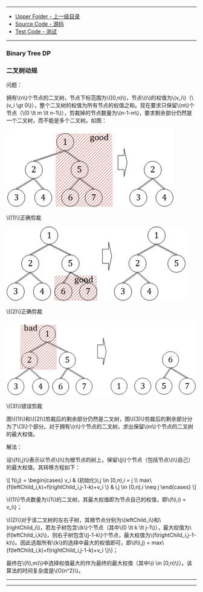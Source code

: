 --------
* [Upper Folder - 上一级目录](../../)
* [Source Code - 源码](https://github.com/zhaochenyou/Way-to-Algorithm/blob/master/src/DynamicProgramming/TreeDP/BinaryTreeDP.hpp)
* [Test Code - 测试](https://github.com/zhaochenyou/Way-to-Algorithm/blob/master/src/DynamicProgramming/TreeDP/BinaryTreeDP.cpp)

--------

### Binary Tree DP
### 二叉树动规
<div>
问题：
<p id="i">拥有\(n\)个节点的二叉树，节点下标范围为\([0,n)\)，节点\(i\)的权值为\(v_i\)（\(v_i \gt 0\)），整个二叉树的权值为所有节点的权值之和。现在要求只保留\(m\)个节点（\(0 \lt m \lt n-1\)），剪裁掉的节点数量为\(n-1-m\)，要求剩余部分仍然是一个二叉树，而不能是多个二叉树。如图： </p>
<p id="c"><img src="../res/BinaryTreeDP1.png" /></p>
<p id="c">\((1)\)正确剪裁 </p>
<p id="c"><img src="../res/BinaryTreeDP2.png" /></p>
<p id="c">\((2)\)正确剪裁 </p>
<p id="c"><img src="../res/BinaryTreeDP3.png" /></p>
<p id="c">\((3)\)错误剪裁 </p>
<p id="i">图\((1)\)和\((2)\)剪裁后的剩余部分仍然是二叉树，图\((3)\)剪裁后的剩余部分分为了\(3\)个部分。对于拥有\(n\)个节点的二叉树，求出保留\(m\)个节点的二叉树的最大权值。 </p>
解法：
<p id="i">设\(f(i,j)\)表示以节点\(i\)为根节点的树上，保留\(j\)个节点（包括节点\(i\)自己）的最大权值。其转移方程如下： </p>
\[
f(i,j) =
\begin{cases}
v_i & (初始化)i,j \in [0,n),i = j \\
max⁡\{f(leftChild_i,k)+f(rightChild_i,j-1-k)+v_i \} & i,j \in [0,n),i \neq j
\end{cases}
\]
<p id="i">\((1)\)节点数量为\(1\)的二叉树，其最大权值即为节点自己的权值，即\(f(i,i) = v_i\)； </p>
<p id="i">\((2)\)对于该二叉树的左右子树，其根节点分别为\(leftChild_i\)和\(rightChild_i\)，若左子树包含\(k\)个节点（其中\(0 \lt k \lt j-1\)），最大权值为\(f(leftChild_i,k)\)，则右子树包含\(j-1-k\)个节点，最大权值为\(f(rightChild_i,j-1-k)\)。因此选取所有\(k\)的选择中最大的权值即可，即\(f(i,j) = max⁡\{f(leftChild_i,k)+f(rightChild_i,j-1-k)+v_i \}\)； </p>
<p id="i">最终在\(f(i,m)\)中选择权值最大的作为最终的最大权值（其中\(i \in [0,n)\)）。该算法的时间复杂度是\(O(n^2)\)。 </p>
</div>

--------
--------
